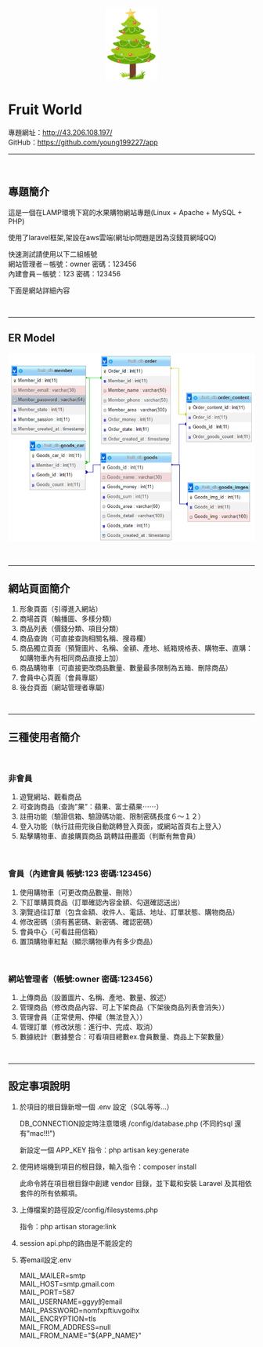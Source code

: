 <p align="center"><img src="https://raw.githubusercontent.com/young199227/app/main/public/img/tree.png" height="150px"></p>

 **Fruit World**
===

<div class="">專題網址：<a href="http://43.206.108.197/">http://43.206.108.197/</a></div>
<div class="mt-2">GitHub：<a href="https://github.com/young199227/app">https://github.com/young199227/app</a></div>

***
<br>

**專題簡介**
---  

<p>這是一個在LAMP環境下寫的水果購物網站專題(Linux + Apache + MySQL + PHP)</p>  

<p>使用了laravel框架,架設在aws雲端(網址ip問題是因為沒錢買網域QQ)</p>  

<p>快速測試請使用以下二組帳號<br>網站管理者－帳號：owner 密碼：123456<br>內建會員－帳號：123 密碼：123456</p>  

<p>下面是網站詳細內容</p>
<br>

***

**ER Model**
---

<p><img src="https://raw.githubusercontent.com/young199227/app/main/public/img/ER%E9%97%9C%E8%81%AF%E5%9C%96.png" width="704px"></p>
<br>

***
**網站頁面簡介**
---

1. 形象頁面（引導進入網站）
2. 商場首頁（輪播圖、多樣分類）
3. 商品列表（價錢分類、項目分類）
4. 商品查詢（可直接查詢相關名稱、搜尋欄）
5. 商品獨立頁面（預覽圖片、名稱、金額、產地、紙箱規格表、購物車、直購：如購物車內有相同商品直接上加）
6. 商品購物車（可直接更改商品數量、數量最多限制為五箱、刪除商品）
7. 會員中心頁面（會員專屬）
8. 後台頁面（網站管理者專屬）

<br>

***
**三種使用者簡介**
---
<br>

### **非會員**
1. 遊覽網站、觀看商品
2. 可查詢商品（查詢”果”：蘋果、富士蘋果⋯⋯）
3. 註冊功能（驗證信箱、驗證碼功能、限制密碼長度６～１２）
4. 登入功能（執行註冊完後自動跳轉登入頁面，或網站首頁右上登入）
5. 點擊購物車、直接購買商品 跳轉註冊畫面（判斷有無會員）

<br>

### **會員（內建會員 帳號:123 密碼:123456）**
1. 使用購物車（可更改商品數量、刪除）
2. 下訂單購買商品（訂單確認內容金額、勾選確認送出）
3. 瀏覽過往訂單（包含金額、收件人、電話、地址、訂單狀態、購物商品）
4. 修改密碼（須有舊密碼、新密碼、確認密碼）
5. 會員中心（可看註冊信箱）
6. 置頂購物車紅點（顯示購物車內有多少商品）

<br>

### **網站管理者（帳號:owner 密碼:123456）**

1. 上傳商品（設置圖片、名稱、產地、數量、敘述）
2. 管理商品（修改商品內容、可上下架商品（下架後商品列表會消失））
3. 管理會員（正常使用、停權（無法登入））
4. 管理訂單（修改狀態：進行中、完成、取消）
5. 數據統計（數據整合：可看項目總數ex.會員數量、商品上下架數量）


<br>

***
**設定事項說明**
---

1. 於項目的根目錄新增一個 .env 設定（SQL等等...）

    DB_CONNECTION設定時注意環境 /config/database.php (不同的sql 還有"mac!!!")

    新設定一個 APP_KEY  指令：php artisan key:generate

2. 使用終端機到項目的根目錄，輸入指令：composer install

    此命令將在項目根目錄中創建 vendor 目錄，並下載和安裝 Laravel 及其相依套件的所有依賴項。

3. 上傳檔案的路徑設定/config/filesystems.php

    指令：php artisan storage:link

4. session api.php的路由是不能設定的 

5. 寄email設定.env

    MAIL_MAILER=smtp <br>
    MAIL_HOST=smtp.gmail.com <br>
    MAIL_PORT=587 <br>
    MAIL_USERNAME=ggyy的email <br>
    MAIL_PASSWORD=nomfxpftiuvgoihx <br>
    MAIL_ENCRYPTION=tls <br>
    MAIL_FROM_ADDRESS=null <br>
    MAIL_FROM_NAME="${APP_NAME}"






